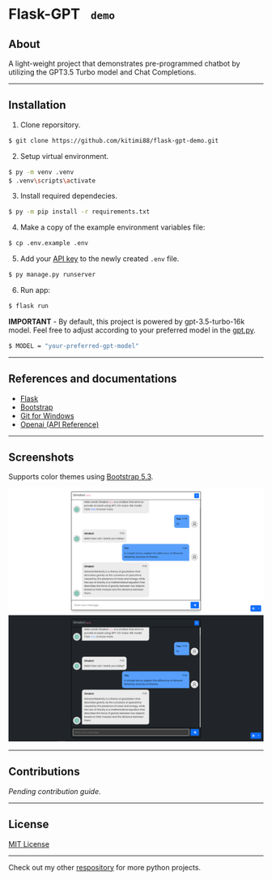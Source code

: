 # Flask-GPT <code> <small>demo</small> </code>
<!-- A collection of basic Django web applications for beginners. -->

## About

A light-weight project that demonstrates pre-programmed chatbot  by utilizing the GPT3.5 Turbo model and Chat Completions.

---

## Installation

1. Clone reporsitory.

```bash
$ git clone https://github.com/kitimi88/flask-gpt-demo.git
```

2. Setup virtual environment.

```bash
$ py -m venv .venv
$ .venv\scripts\activate
```
3. Install required dependecies.

```bash
$ py -m pip install -r requirements.txt
```
4. Make a copy of the example environment variables file:

```bash
$ cp .env.example .env
```

5. Add your [API key](https://beta.openai.com/account/api-keys) to the newly created `.env` file.

```bash
$ py manage.py runserver
```

6. Run app:

```bash
$ flask run
```
**IMPORTANT** - By default, this project is powered by gpt-3.5-turbo-16k model. Feel free to adjust according to your preferred model in the [gpt.py](gpt.py).
```bash
$ MODEL = "your-preferred-gpt-model"
```
---
## References and documentations

* [Flask](https://flask.palletsprojects.com/en/2.3.x/)
* [Bootstrap](https://getbootstrap.com/)
* [Git for Windows](https://gitforwindows.org/)
* [Openai (API Reference)](https://platform.openai.com/docs/api-reference)

---
## Screenshots
Supports color themes using [Bootstrap 5.3](https://getbootstrap.com/docs/5.3/customize/color-modes/).

![Demo_light](./screenshot/flask_light.png)
![Demo_dark](./screenshot/flask_dark.png)

---
## Contributions
_Pending contribution guide._
***
## License
[MIT License](/LICENSE)

---
Check out my other [respository](https://github.com/kitimi88?tab=repositories) for more python projects.

